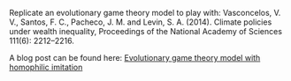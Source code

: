 Replicate an evolutionary game theory model to play with: Vasconcelos, V. V., Santos, F. C., Pacheco, J. M. and Levin, S. A. (2014). Climate policies under wealth inequality, Proceedings of the National Academy of Sciences 111(6): 2212–2216.

A blog post can be found here: [Evolutionary game theory model with homophilic imitation](https://nadiah.org/2021/02/01/evolutionary-game-theory-model-with-homophilic-imitation)
